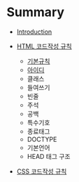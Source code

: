 # Summary

* [Introduction](README.md)
* [HTML 코드작성 규칙](html-guide.md)
  * [기본규칙](/html-guide.md#html-1-1)
  * [아이디](/html-guide.md#html-1-2)
  * 클래스
  * 들여쓰기
  * 빈줄
  * 주석
  * 공백
  * 특수기호
  * 종료태그
  * DOCTYPE
  * 기본언어
  * HEAD 태그 구조


* [CSS 코드작성 규칙](css-guide.md)

